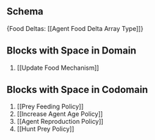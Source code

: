 ## Schema

{Food Deltas: [[Agent Food Delta Array Type]]}

## Blocks with Space in Domain
1. [[Update Food Mechanism]]

## Blocks with Space in Codomain
1. [[Prey Feeding Policy]]
2. [[Increase Agent Age Policy]]
3. [[Agent Reproduction Policy]]
4. [[Hunt Prey Policy]]

